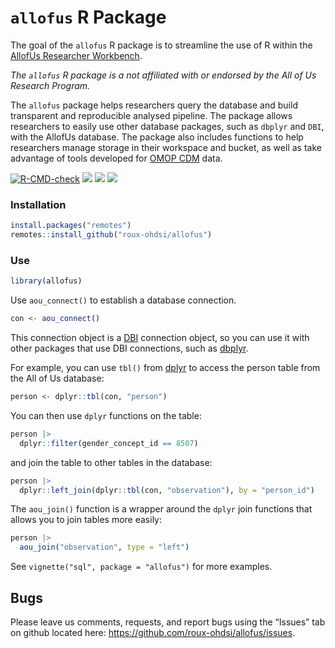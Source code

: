 
<!-- README.md is generated from README.Rmd. Please edit that file -->

# `allofus` R Package

The goal of the `allofus` R package is to streamline the use of R within
the [AllofUs Researcher
Workbench](https://www.researchallofus.org/data-tools/workbench/).

*The `allofus` R package is a not affiliated with or endorsed by the All
of Us Research Program.*

The `allofus` package helps researchers query the database and build
transparent and reproducible analysed pipeline. The package allows
researchers to easily use other database packages, such as `dbplyr` and
`DBI`, with the AllofUs database. The package also includes functions to
help researchers manage storage in their workspace and bucket, as well
as take advantage of tools developed for [OMOP
CDM](https://www.researchallofus.org/faq/what-is-omop/) data.

<!-- badges: start -->

[![R-CMD-check](https://github.com/roux-ohdsi/allofus/actions/workflows/R-CMD-check.yaml/badge.svg)](https://github.com/roux-ohdsi/allofus/actions/workflows/R-CMD-check.yaml)
[![](https://www.r-pkg.org/badges/version/allofus?color=green)](https://cran.r-project.org/package=allofus)
[![](http://cranlogs.r-pkg.org/badges/grand-total/allofus?color=green)](https://cran.r-project.org/package=allofus)
[![](https://codecov.io/gh/roux-ohdsi/allofus/branch/cran/graph/badge.svg)](https://codecov.io/gh/roux-ohdsi/allofus)
<!-- badges: end -->

### Installation

``` r
install.packages("remotes")
remotes::install_github("roux-ohdsi/allofus")
```

### Use

``` r
library(allofus)
```

Use `aou_connect()` to establish a database connection.

``` r
con <- aou_connect()
```

This connection object is a [DBI](https://dbi.r-dbi.org/) connection
object, so you can use it with other packages that use DBI connections,
such as [dbplyr](https://dbplyr.tidyverse.org/).

For example, you can use `tbl()` from
[dplyr](https://dplyr.tidyverse.org/) to access the person table from
the All of Us database:

``` r
person <- dplyr::tbl(con, "person")
```

You can then use `dplyr` functions on the table:

``` r
person |>
  dplyr::filter(gender_concept_id == 8507)
```

and join the table to other tables in the database:

``` r
person |>
  dplyr::left_join(dplyr::tbl(con, "observation"), by = "person_id")
```

The `aou_join()` function is a wrapper around the `dplyr` join functions
that allows you to join tables more easily:

``` r
person |>
  aou_join("observation", type = "left")
```

See `vignette("sql", package = "allofus")` for more examples.

<!-- ## Example -->
<!-- Suppose we want to create a cohort of All of Us participants who have experienced a stroke. There are a couple of ways we could go about this. -->
<!-- ### Using the observation table -->
<!-- The following code would start a query for the first survey date for the AllofUs survey "The Basics" (sometimes, but rarely, participants completed this survey over multiple dates). -->
<!-- *While the ds_survey table is conveniently organized, it does not include the "skip" response for some surveys, so we don't recommend using it unless you're sure all potential responses have been recorded in the table. It's safest to use the observation table. You can see a detailed description of the survey ETL here: https://support.researchallofus.org/hc/en-us/articles/6085114880148.* -->
<!-- ```{r, eval = FALSE} -->
<!-- library(tidyverse) -->
<!-- survey_dates = tbl(con, "ds_survey") %>% -->
<!--   filter(survey == "The Basics") %>% -->
<!--   group_by(person_id) %>% -->
<!--   filter(survey_datetime == min(survey_datetime)) %>% -->
<!--   distinct(person_id, survey_datetime) -->
<!-- ``` -->
<!-- And this code would start with the all of us specific person table and join that to the survey dates table to incorporate information about demographics. -->
<!-- ```{r, eval = FALSE} -->
<!-- demo <- tbl(con, "cb_search_person") %>% -->
<!--   filter(age_at_consent >= 40 & age_at_consent <= 120, -->
<!--          has_ehr_data == 1) %>% -->
<!--   distinct(person_id, sex_at_birth, dob)  %>% -->
<!--   inner_join(survey_dates, by = "person_id") %>% -->
<!--   select(person_id, sex_at_birth, dob, survey_datetime) -->
<!-- ``` -->
<!-- We could leave this as a query, or we could pull the data into our local session: -->
<!-- ```{r, eval = FALSE} -->
<!-- demo_collected <- demo %>% collect() -->
<!-- ``` -->

## Bugs

Please leave us comments, requests, and report bugs using the “Issues”
tab on github located here:
<https://github.com/roux-ohdsi/allofus/issues>.
